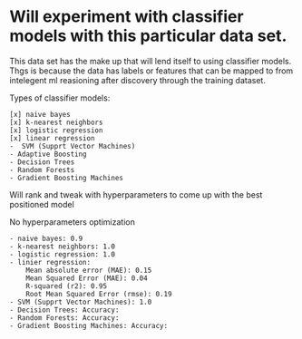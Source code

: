 # Will experiment with classifier models with this particular data set.
This data set has the make up that will lend itself to using classifier models.
Thgs is because the data has labels or features that can be mapped to from intelegent ml reasioning after discovery through the training dataset.



Types of classifier models:

```
[x] naive bayes
[x] k-nearest neighbors
[x] logistic regression
[x] linear regression
-  SVM (Supprt Vector Machines)
- Adaptive Boosting
- Decision Trees
- Random Forests
- Gradient Boosting Machines
```

Will rank and tweak with hyperparameters to come up with the best positioned model

No hyperparameters optimization
```
- naive bayes: 0.9
- k-nearest neighbors: 1.0
- logistic regression: 1.0
- linier regression:
    Mean absolute error (MAE): 0.15
    Mean Squared Error (MAE): 0.04
    R-squared (r2): 0.95
    Root Mean Squared Error (rmse): 0.19
- SVM (Supprt Vector Machines): 1.0
- Decision Trees: Accuracy:
- Random Forests: Accuracy:
- Gradient Boosting Machines: Accuracy:
```
